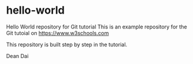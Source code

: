 # hello-world
Hello World repository for Git tutorial
This is an example repository for the Git tutoial on https://www.w3schools.com

This repository is built step by step in the tutorial.

Dean Dai
